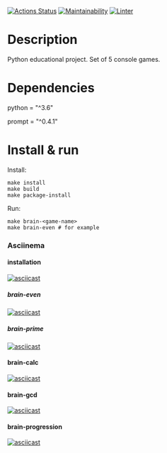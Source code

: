 
[![Actions Status](https://github.com/stconstantine/python-project-lvl1/workflows/hexlet-check/badge.svg)](https://github.com/stconstantine/python-project-lvl1/actions)
[![Maintainability](https://api.codeclimate.com/v1/badges/a390d8bf1d2f5923c17a/maintainability)](https://codeclimate.com/github/stconstantine/python-project-lvl1/maintainability)
[![Linter](https://github.com/stconstantine/python-project-lvl1/workflows/linter/badge.svg)](https://github.com/stconstantine/python-project-lvl1/actions)

# Description
Python educational project. Set of 5 console games.

# Dependencies
python = "^3.6"

prompt = "^0.4.1"


# Install & run
Install:

    make install
    make build
    make package-install

Run:

    make brain-<game-name>
    make brain-even # for example


### Asciinema

#### installation
[![asciicast](https://asciinema.org/a/2NuF3hqCaVVLAbIcgEobVQRnM.svg)](https://asciinema.org/a/2NuF3hqCaVVLAbIcgEobVQRnM)

##### brain-even
[![asciicast](https://asciinema.org/a/489534.svg)](https://asciinema.org/a/489534)

##### brain-prime
[![asciicast](https://asciinema.org/a/v7obmENZJMSLHct9MJdK6jay9.svg)](https://asciinema.org/a/v7obmENZJMSLHct9MJdK6jay9)

#### brain-calc
[![asciicast](https://asciinema.org/a/KfF1AgBTQs2qMdslsUnSAhmgD.svg)](https://asciinema.org/a/KfF1AgBTQs2qMdslsUnSAhmgD)

#### brain-gcd
[![asciicast](https://asciinema.org/a/h7LHR85t9SOQUZt8ykzMfSEzC.svg)](https://asciinema.org/a/h7LHR85t9SOQUZt8ykzMfSEzC)

#### brain-progression
[![asciicast](https://asciinema.org/a/ykx819RYoPDVY1PdxOoeTD1qf.svg)](https://asciinema.org/a/ykx819RYoPDVY1PdxOoeTD1qf)
